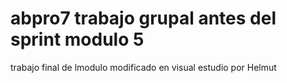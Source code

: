 # abpro7 trabajo grupal antes del sprint modulo 5
trabajo final de lmodulo 
modificado en visual estudio por Helmut